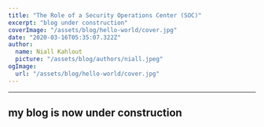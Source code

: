 ```yaml
---
title: "The Role of a Security Operations Center (SOC)"
excerpt: "blog under construction"
coverImage: "/assets/blog/hello-world/cover.jpg"
date: "2020-03-16T05:35:07.322Z"
author:
  name: Niall Kahlout
  picture: "/assets/blog/authors/niall.jpeg"
ogImage:
  url: "/assets/blog/hello-world/cover.jpg"
---
```

---
my blog is now under construction
---